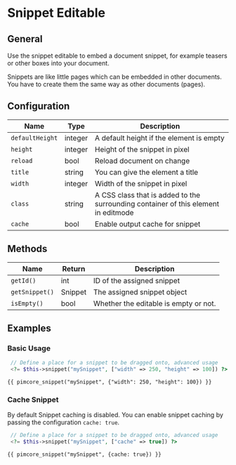# Snippet Editable

## General

Use the snippet editable to embed a document snippet, for example teasers or other boxes into your document. 

Snippets are like little pages which can be embedded in other documents. 
You have to create them the same way as other documents (pages).

## Configuration

| Name            | Type    | Description                                                                        |
|-----------------|---------|------------------------------------------------------------------------------------|
| `defaultHeight` | integer | A default height if the element is empty                                           |
| `height`        | integer | Height of the snippet in pixel                                                     |
| `reload`        | bool    | Reload document on change                                                          |
| `title`         | string  | You can give the element a title                                                   |
| `width`         | integer | Width of the snippet in pixel                                                      |
| `class`         | string  | A CSS class that is added to the surrounding container of this element in editmode |
| `cache`         | bool    | Enable output cache for snippet                                                  |

## Methods

| Name           | Return  | Description                           |
|----------------|---------|---------------------------------------|
| `getId()`      | int     | ID of the assigned snippet            |
| `getSnippet()` | Snippet | The assigned snippet object           |
| `isEmpty()`    | bool    | Whether the editable is empty or not. |

## Examples
### Basic Usage
<div class="code-section">

```php  
 // Define a place for a snippet to be dragged onto, advanced usage
 <?= $this->snippet("mySnippet", ["width" => 250, "height" => 100]) ?>
```

```twig
{{ pimcore_snippet("mySnippet", {"width": 250, "height": 100}) }}
```
</div>

### Cache Snippet

By default Snippet caching is disabled. You can enable snippet caching by passing the configuration `cache: true`.

```php  
 // Define a place for a snippet to be dragged onto, advanced usage
 <?= $this->snippet("mySnippet", ["cache" => true]) ?>
```

```twig
{{ pimcore_snippet("mySnippet", {cache: true}) }}
```

